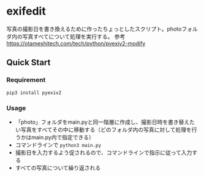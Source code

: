 # exifedit
写真の撮影日を書き換えるために作ったちょっとしたスクリプト。photoフォルダ内の写真すべてについて処理を実行する。
参考 https://otameshitech.com/tech/python/pyexiv2-modify

## Quick Start
### Requirement
```
pip3 install pyexiv2
```
### Usage
- 「photo」フォルダをmain.pyと同一階層に作成し、撮影日時を書き替えたい写真をすべてその中に移動する（どのフォルダ内の写真に対して処理を行うかはmain.py内で指定できる）
- コマンドラインで `python3 main.py`
- 撮影日を入力するよう促されるので、コマンドラインで指示に従って入力する
- すべての写真について繰り返される
